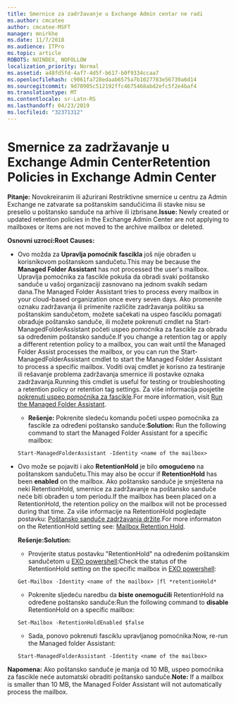 ```yaml
---
title: Smernice za zadržavanje u Exchange Admin centar ne radi
ms.author: cmcatee
author: cmcatee-MSFT
manager: mnirkhe
ms.date: 11/7/2018
ms.audience: ITPro
ms.topic: article
ROBOTS: NOINDEX, NOFOLLOW
localization_priority: Normal
ms.assetid: a48fd5fd-4af7-4d5f-b617-b0f9334ccaa7
ms.openlocfilehash: c9061fa728edaab6575a7b1027783e56739a6d14
ms.sourcegitcommit: 9d78905c512192ffc4675468abd2efc5f2e4baf4
ms.translationtype: MT
ms.contentlocale: sr-Latn-RS
ms.lasthandoff: 04/23/2019
ms.locfileid: "32371312"
---
```

# <a name="retention-policies-in-exchange-admin-center"></a><span data-ttu-id="fcc8c-102">Smernice za zadržavanje u Exchange Admin Center</span><span class="sxs-lookup"><span data-stu-id="fcc8c-102">Retention Policies in Exchange Admin Center</span></span>

 <span data-ttu-id="fcc8c-103">**Pitanje:** Novokreiranim ili ažurirani Restriktivne smernice u centru za Admin Exchange ne zatvarate sa poštanskim sandučićima ili stavke nisu se preselio u poštansko sanduče na arhive ili izbrisane.</span><span class="sxs-lookup"><span data-stu-id="fcc8c-103">**Issue:** Newly created or updated retention policies in the Exchange Admin Center are not applying to mailboxes or items are not moved to the archive mailbox or deleted.</span></span> 
  
 <span data-ttu-id="fcc8c-104">**Osnovni uzroci:**</span><span class="sxs-lookup"><span data-stu-id="fcc8c-104">**Root Causes:**</span></span>
  
- <span data-ttu-id="fcc8c-105">Ovo možda za **Upravlja pomoćnik fascikla** još nije obrađen u korisnikovom poštanskom sandučetu.</span><span class="sxs-lookup"><span data-stu-id="fcc8c-105">This may be because the **Managed Folder Assistant** has not processed the user's mailbox.</span></span> <span data-ttu-id="fcc8c-106">Upravlja pomoćnika za fascikle pokuša da obradi svaki poštansko sanduče u vašoj organizaciji zasnovano na jednom svakih sedam dana.</span><span class="sxs-lookup"><span data-stu-id="fcc8c-106">The Managed Folder Assistant tries to process every mailbox in your cloud-based organization once every seven days.</span></span> <span data-ttu-id="fcc8c-107">Ako promenite oznaku zadržavanja ili primenite različite zadržavanja politiku sa poštanskim sandučetom, možete sačekati na uspeo fasciklu pomagati obrađuje poštansko sanduče, ili možete pokrenuti cmdlet na Start-ManagedFolderAssistant početi uspeo pomoćnika za fascikle za obradu sa određenim poštansko sanduče.</span><span class="sxs-lookup"><span data-stu-id="fcc8c-107">If you change a retention tag or apply a different retention policy to a mailbox, you can wait until the Managed Folder Assist processes the mailbox, or you can run the Start-ManagedFolderAssistant cmdlet to start the Managed Folder Assistant to process a specific mailbox.</span></span> <span data-ttu-id="fcc8c-108">Voditi ovaj cmdlet je korisno za testiranje ili rešavanje problema zadržavanja smernice ili postavke oznaka zadržavanja.</span><span class="sxs-lookup"><span data-stu-id="fcc8c-108">Running this cmdlet is useful for testing or troubleshooting a retention policy or retention tag settings.</span></span> <span data-ttu-id="fcc8c-109">Za više informacija posjetite [pokrenuti uspeo pomoćnika za fascikle](https://msdn.microsoft.com/library/gg271153%28v=exchsrvcs.149%29.aspx#managedfolderassist).</span><span class="sxs-lookup"><span data-stu-id="fcc8c-109">For more information, visit [Run the Managed Folder Assistant](https://msdn.microsoft.com/library/gg271153%28v=exchsrvcs.149%29.aspx#managedfolderassist).</span></span>
    
  - <span data-ttu-id="fcc8c-110">**Rešenje:** Pokrenite sledeću komandu početi uspeo pomoćnika za fascikle za određeni poštansko sanduče:</span><span class="sxs-lookup"><span data-stu-id="fcc8c-110">**Solution:** Run the following command to start the Managed Folder Assistant for a specific mailbox:</span></span> 
    
  ```
  Start-ManagedFolderAssistant -Identity <name of the mailbox>
  ```

- <span data-ttu-id="fcc8c-111">Ovo može se pojaviti i ako **RetentionHold** je bilo **omogućeno** na poštanskom sandučetu.</span><span class="sxs-lookup"><span data-stu-id="fcc8c-111">This may also be occur if **RetentionHold** has been **enabled** on the mailbox.</span></span> <span data-ttu-id="fcc8c-112">Ako poštansko sanduče je smještena na neki RetentionHold, smernice za zadržavanje na poštansko sanduče neće biti obrađen u tom periodu.</span><span class="sxs-lookup"><span data-stu-id="fcc8c-112">If the mailbox has been placed on a RetentionHold, the retention policy on the mailbox will not be processed during that time.</span></span> <span data-ttu-id="fcc8c-113">Za više informacije na RetentionHold pogledajte postavku: [Poštansko sanduče zadržavanja držite](https://docs.microsoft.com/exchange/security-and-compliance/messaging-records-management/mailbox-retention-hold).</span><span class="sxs-lookup"><span data-stu-id="fcc8c-113">For more informaton on the RetentionHold setting see: [Mailbox Retention Hold](https://docs.microsoft.com/exchange/security-and-compliance/messaging-records-management/mailbox-retention-hold).</span></span>
    
    <span data-ttu-id="fcc8c-114">**Rešenje:**</span><span class="sxs-lookup"><span data-stu-id="fcc8c-114">**Solution:**</span></span>
    
  - <span data-ttu-id="fcc8c-115">Provjerite status postavku "RetentionHold" na određenim poštanskim sandučetom u [EXO powershell](https://docs.microsoft.com/powershell/exchange/exchange-online/connect-to-exchange-online-powershell/connect-to-exchange-online-powershell?view=exchange-ps):</span><span class="sxs-lookup"><span data-stu-id="fcc8c-115">Check the status of the RetentionHold setting on the specific mailbox in [EXO powershell](https://docs.microsoft.com/powershell/exchange/exchange-online/connect-to-exchange-online-powershell/connect-to-exchange-online-powershell?view=exchange-ps):</span></span>
    
  ```
  Get-Mailbox -Identity <name of the mailbox> |fl *retentionHold*
  ```

  - <span data-ttu-id="fcc8c-116">Pokrenite sljedeću naredbu da **biste onemogućili** RetentionHold na određene poštansko sanduče:</span><span class="sxs-lookup"><span data-stu-id="fcc8c-116">Run the following command to **disable** RetentionHold on a specific mailbox:</span></span> 
    
  ```
  Set-Mailbox -RetentionHoldEnabled $false
  ```

  - <span data-ttu-id="fcc8c-117">Sada, ponovo pokrenuti fasciklu upravljanog pomoćnika:</span><span class="sxs-lookup"><span data-stu-id="fcc8c-117">Now, re-run the Managed folder Assistant:</span></span>
    
  ```
  Start-ManagedFolderAssistant -Identity <name of the mailbox>
  ```

 <span data-ttu-id="fcc8c-118">**Napomena:** Ako poštansko sanduče je manja od 10 MB, uspeo pomoćnika za fascikle neće automatski obraditi poštansko sanduče.</span><span class="sxs-lookup"><span data-stu-id="fcc8c-118">**Note:** If a mailbox is smaller than 10 MB, the Managed Folder Assistant will not automatically process the mailbox.</span></span> 
  

